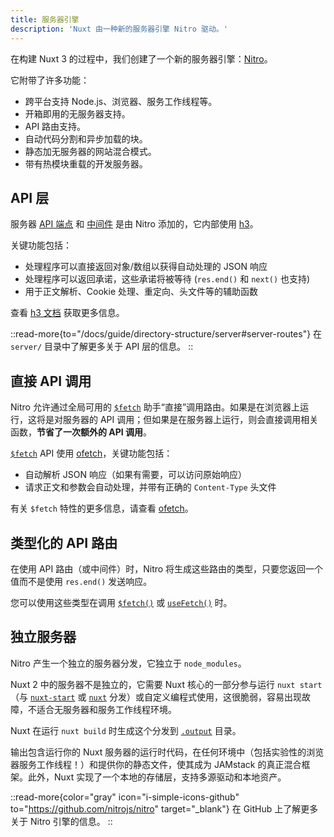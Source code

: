 ```yaml
---
title: 服务器引擎
description: 'Nuxt 由一种新的服务器引擎 Nitro 驱动。'
---
```


在构建 Nuxt 3 的过程中，我们创建了一个新的服务器引擎：[Nitro](https://nitro.zhcndoc.com)。

它附带了许多功能：

- 跨平台支持 Node.js、浏览器、服务工作线程等。
- 开箱即用的无服务器支持。
- API 路由支持。
- 自动代码分割和异步加载的块。
- 静态加无服务器的网站混合模式。
- 带有热模块重载的开发服务器。

## API 层

服务器 [API 端点](/docs/guide/directory-structure/server#api-routes) 和 [中间件](/docs/guide/directory-structure/server#server-middleware) 是由 Nitro 添加的，它内部使用 [h3](https://github.com/unjs/h3)。

关键功能包括：

- 处理程序可以直接返回对象/数组以获得自动处理的 JSON 响应
- 处理程序可以返回承诺，这些承诺将被等待 (`res.end()` 和 `next()` 也支持)
- 用于正文解析、Cookie 处理、重定向、头文件等的辅助函数

查看 [h3 文档](https://github.com/unjs/h3) 获取更多信息。

::read-more{to="/docs/guide/directory-structure/server#server-routes"}
在 `server/` 目录中了解更多关于 API 层的信息。
::

## 直接 API 调用

Nitro 允许通过全局可用的 [`$fetch`](/docs/api/utils/dollarfetch) 助手“直接”调用路由。如果是在浏览器上运行，这将是对服务器的 API 调用；但如果是在服务器上运行，则会直接调用相关函数，**节省了一次额外的 API 调用**。

[`$fetch`](/docs/api/utils/dollarfetch) API 使用 [ofetch](https://github.com/unjs/ofetch)，关键功能包括：

- 自动解析 JSON 响应（如果有需要，可以访问原始响应）
- 请求正文和参数会自动处理，并带有正确的 `Content-Type` 头文件

有关 `$fetch` 特性的更多信息，请查看 [ofetch](https://github.com/unjs/ofetch)。

## 类型化的 API 路由

在使用 API 路由（或中间件）时，Nitro 将生成这些路由的类型，只要您返回一个值而不是使用 `res.end()` 发送响应。

您可以使用这些类型在调用 [`$fetch()`](/docs/api/utils/dollarfetch) 或 [`useFetch()`](/docs/api/composables/use-fetch) 时。

## 独立服务器

Nitro 产生一个独立的服务器分发，它独立于 `node_modules`。

Nuxt 2 中的服务器不是独立的，它需要 Nuxt 核心的一部分参与运行 `nuxt start`（与 [`nuxt-start`](https://www.npmjs.com/package/nuxt-start) 或 [`nuxt`](https://www.npmjs.com/package/nuxt) 分发）或自定义编程式使用，这很脆弱，容易出现故障，不适合无服务器和服务工作线程环境。

Nuxt 在运行 `nuxt build` 时生成这个分发到 [`.output`](/docs/guide/directory-structure/output) 目录。

输出包含运行你的 Nuxt 服务器的运行时代码，在任何环境中（包括实验性的浏览器服务工作线程！）和提供你的静态文件，使其成为 JAMstack 的真正混合框架。此外，Nuxt 实现了一个本地的存储层，支持多源驱动和本地资产。

::read-more{color="gray" icon="i-simple-icons-github" to="https://github.com/nitrojs/nitro" target="_blank"}
在 GitHub 上了解更多关于 Nitro 引擎的信息。
::
